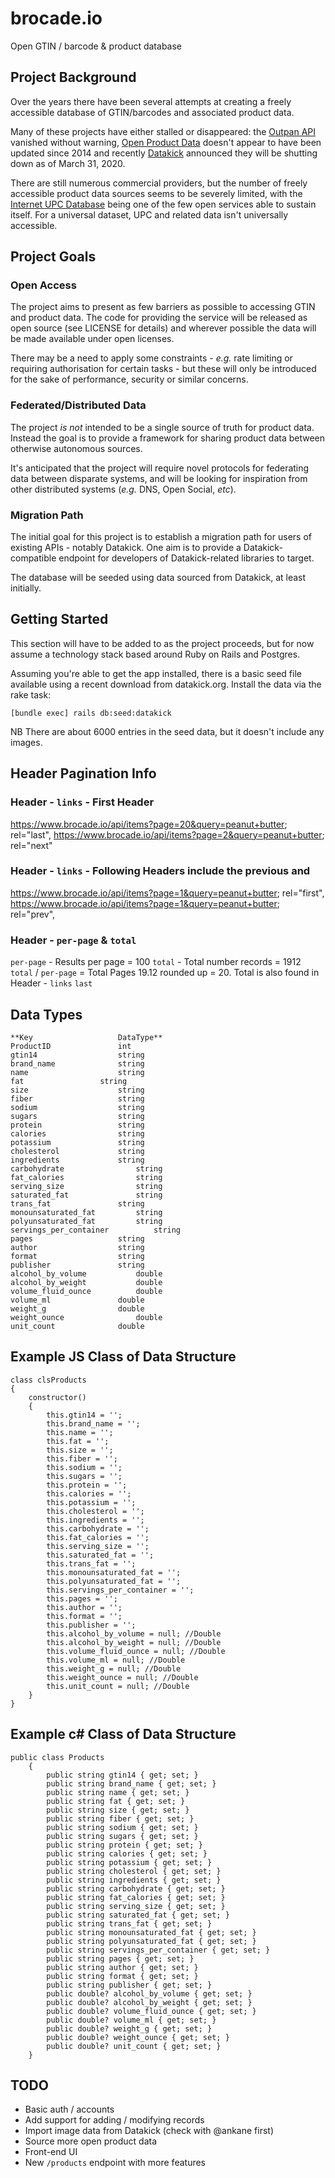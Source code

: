 # brocade.io

Open GTIN / barcode &amp; product database

## Project Background

Over the years there have been several attempts at creating a freely accessible database of GTIN/barcodes and associated product data.

Many of these projects have either stalled or disappeared: the [Outpan API](https://www.outpan.com/developers.php) vanished without warning, [Open Product Data](http://product-open-data.com/download) doesn't appear to have been updated since 2014 and recently [Datakick](https://www.datakick.org/) announced they will be shutting down as of March 31, 2020.

There are still numerous commercial providers, but the number of freely accessible product data sources seems to be severely limited, with the [Internet UPC Database](https://www.upcdatabase.com/) being one of the few open services able to sustain itself. For a universal dataset, UPC and related data isn't universally accessible.

## Project Goals

### Open Access

The project aims to present as few barriers as possible to accessing GTIN and product data. The code for providing the service will be released as open source (see LICENSE for details) and wherever possible the data will be made available under open licenses.

There may be a need to apply some constraints - _e.g._ rate limiting or requiring authorisation for certain tasks - but these will only be introduced for the sake of performance, security or similar concerns.

### Federated/Distributed Data

The project _is not_ intended to be a single source of truth for product data. Instead the goal is to provide a framework for sharing product data between otherwise autonomous sources.

It's anticipated that the project will require novel protocols for federating data between disparate systems, and will be looking for inspiration from other distributed systems (_e.g._ DNS, Open Social, _etc_).

### Migration Path

The initial goal for this project is to establish a migration path for users of existing APIs - notably Datakick. One aim is to provide a Datakick-compatible endpoint for developers of Datakick-related libraries to target.

The database will be seeded using data sourced from Datakick, at least initially.

## Getting Started

This section will have to be added to as the project proceeds, but for now assume a technology stack based around Ruby on Rails and Postgres.

Assuming you're able to get the app installed, there is a basic seed file available using a recent download from
datakick.org. Install the data via the rake task:

```
[bundle exec] rails db:seed:datakick
```

NB There are about 6000 entries in the seed data, but it doesn't include any images.

## Header Pagination Info
### Header - `links` - First Header
<https://www.brocade.io/api/items?page=20&query=peanut+butter>; rel="last", <https://www.brocade.io/api/items?page=2&query=peanut+butter>; rel="next"
### Header - `links` - Following Headers include the previous and
<https://www.brocade.io/api/items?page=1&query=peanut+butter>; rel="first", <https://www.brocade.io/api/items?page=1&query=peanut+butter>; rel="prev", 

### Header - `per-page` & `total`
`per-page` - Results per page = 100
`total` - Total number records = 1912
`total` / `per-page` = Total Pages 19.12 rounded up = 20. Total is also found in Header - `links`  `last`

## Data Types 

```
**Key					DataType**
ProductID				int
gtin14					string
brand_name				string
name					string
fat					string
size					string
fiber					string
sodium					string
sugars					string
protein					string
calories				string
potassium				string
cholesterol				string
ingredients				string
carbohydrate				string
fat_calories				string
serving_size				string
saturated_fat				string
trans_fat				string
monounsaturated_fat			string
polyunsaturated_fat			string
servings_per_container			string
pages					string
author					string
format					string
publisher				string
alcohol_by_volume			double
alcohol_by_weight			double
volume_fluid_ounce			double
volume_ml				double
weight_g				double
weight_ounce				double
unit_count				double
```

## Example JS Class of Data Structure 
```
class clsProducts
{
	constructor()
	{
		this.gtin14 = '';
		this.brand_name = '';
		this.name = '';
		this.fat = '';
		this.size = '';
		this.fiber = '';
		this.sodium = '';
		this.sugars = '';
		this.protein = '';
		this.calories = '';
		this.potassium = '';
		this.cholesterol = '';
		this.ingredients = '';
		this.carbohydrate = '';
		this.fat_calories = '';
		this.serving_size = '';
		this.saturated_fat = '';
		this.trans_fat = '';
		this.monounsaturated_fat = '';
		this.polyunsaturated_fat = '';
		this.servings_per_container = '';
		this.pages = '';
		this.author = '';
		this.format = '';
		this.publisher = '';
		this.alcohol_by_volume = null; //Double
		this.alcohol_by_weight = null; //Double
		this.volume_fluid_ounce = null; //Double
		this.volume_ml = null; //Double
		this.weight_g = null; //Double
		this.weight_ounce = null; //Double
		this.unit_count = null; //Double
	}
}
```

## Example c\# Class of Data Structure 
```
public class Products
    {
        public string gtin14 { get; set; }
        public string brand_name { get; set; }
        public string name { get; set; }
        public string fat { get; set; }
        public string size { get; set; }
        public string fiber { get; set; }
        public string sodium { get; set; }
        public string sugars { get; set; }
        public string protein { get; set; }
        public string calories { get; set; }
        public string potassium { get; set; }
        public string cholesterol { get; set; }
        public string ingredients { get; set; }
        public string carbohydrate { get; set; }
        public string fat_calories { get; set; }
        public string serving_size { get; set; }
        public string saturated_fat { get; set; }
        public string trans_fat { get; set; }
        public string monounsaturated_fat { get; set; }
        public string polyunsaturated_fat { get; set; }
        public string servings_per_container { get; set; }
        public string pages { get; set; }
        public string author { get; set; }
        public string format { get; set; }
        public string publisher { get; set; }
        public double? alcohol_by_volume { get; set; }
        public double? alcohol_by_weight { get; set; }
        public double? volume_fluid_ounce { get; set; }
        public double? volume_ml { get; set; }
        public double? weight_g { get; set; }
        public double? weight_ounce { get; set; }
        public double? unit_count { get; set; }
    }
```


## TODO

* Basic auth / accounts
* Add support for adding / modifying records
* Import image data from Datakick (check with @ankane first)
* Source more open product data
* Front-end UI
* New `/products` endpoint with more features
